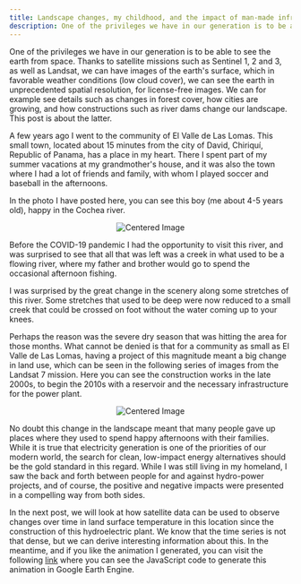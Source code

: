 ```yaml
---
title: Landscape changes, my childhood, and the impact of man-made infrastructure
description: One of the privileges we have in our generation is to be able to see the earth from space. Thanks to satellite missions such as Sentinel 1, 2 and 3, as well as Landsat, we can have images of the earth's surface, which in favorable weather conditions (low cloud cover), we can see the earth in unprecedented spatial resolution, for license-free images. We can for example see details such as changes in forest cover, how cities are growing, and how constructions such as river dams change our landscape.. 
---
```


One of the privileges we have in our generation is to be able to see the earth from space. Thanks to satellite missions such as Sentinel 1, 2 and 3, as well as Landsat, we can have images of the earth's surface, which in favorable weather conditions (low cloud cover), we can see the earth in unprecedented spatial resolution, for license-free images. We can for example see details such as changes in forest cover, how cities are growing, and how constructions such as river dams change our landscape.
This post is about the latter.

A few years ago I went to the community of El Valle de Las Lomas. This small town, located about 15 minutes from the city of David, Chiriquí, Republic of Panama, has a place in my heart. There I spent part of my summer vacations at my grandmother's house, and it was also the town where I had a lot of friends and family, with whom I played soccer and baseball in the afternoons.

In the photo I have posted here, you can see this boy (me about 4-5 years old), happy in the Cochea river.

<p align="center">
      <img src="./../child.png" alt="Centered Image">
      <br>
</p>

Before the COVID-19 pandemic I had the opportunity to visit this river, and was surprised to see that all that was left was a creek in what used to be a flowing river, where my father and brother would go to spend the occasional afternoon fishing.

I was surprised by the great change in the scenery along some stretches of this river. Some stretches that used to be deep were now reduced to a small creek that could be crossed on foot without the water coming up to your knees. 

Perhaps the reason was the severe dry season that was hitting the area for those months. What cannot be denied is that for a community as small as El Valle de Las Lomas, having a project of this magnitude meant a big change in land use, which can be seen in the following series of images from the Landsat 7 mission. Here you can see the construction works in the late 2000s, to begin the 2010s with a reservoir and the necessary infrastructure for the power plant.

<p align="center">
      <img src="./../time_lapse.gif" alt="Centered Image">
      <br>
</p>

No doubt this change in the landscape meant that many people gave up places where they used to spend happy afternoons with their families.
While it is true that electricity generation is one of the priorities of our modern world, the search for clean, low-impact energy alternatives should be the gold standard in this regard. While I was still living in my homeland, I saw the back and forth between people for and against hydro-power projects, and of course, the positive and negative impacts were presented in a compelling way from both sides.

In the next post, we will look at how satellite data can be used to observe changes over time in land surface temperature in this location since the construction of this hydroelectric plant. We know that the time series is not that dense, but we can derive interesting information about this. In the meantime, and if you like the animation I generated, you can visit the following [link](https://rogeralmengor.github.io/geospatial-analysis.io/geospatial-analysis-toolbox/Languages/JavaScript%28GEE-API%29/#time-lapse-landsat-images) where you can see the JavaScript code to generate this animation in Google Earth Engine.

